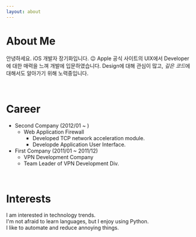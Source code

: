 ```yaml
---
layout: about 
---
```


# About Me
안녕하세요. iOS 개발자 장기화입니다. 😉
Apple 공식 사이트의 UIX에서 Developer에 대한 매력을 느껴 개발에 입문하였습니다.
Design에 대해 관심이 많고, *깊은 코드*에 대해서도 알아가기 위해 노력중입니다.

<br/>

# Career
* Second Company (2012/01 ~ )
  * Web Application Firewall
    * Developed TCP network acceleration module.
    * Developde Application User Interface.
* First Company (2011/01 ~ 2011/12)
  * VPN Development Company
  * Team Leader of VPN Development Div.

<br/>

# Interests
I am interested in technology trends.  
I'm not afraid to learn languages, but I enjoy using Python.  
I like to automate and reduce annoying things.  
